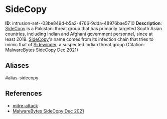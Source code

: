 # SideCopy

**ID**: intrusion-set--03be849d-b5a2-4766-9dda-48976bae5710
**Description**: [SideCopy](https://attack.mitre.org/groups/G1008) is a Pakistani threat group that has primarily targeted South Asian countries, including Indian and Afghani government personnel, since at least 2019. [SideCopy](https://attack.mitre.org/groups/G1008)'s name comes from its infection chain that tries to mimic that of [Sidewinder](https://attack.mitre.org/groups/G0121), a suspected Indian threat group.(Citation: MalwareBytes SideCopy Dec 2021)

## Aliases
#alias-sidecopy

## References
- [mitre-attack](https://attack.mitre.org/groups/G1008)
- [MalwareBytes SideCopy Dec 2021](https://www.malwarebytes.com/blog/news/2021/12/sidecopy-apt-connecting-lures-to-victims-payloads-to-infrastructure)
